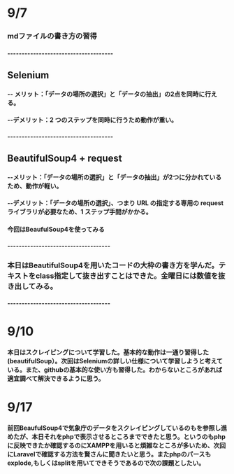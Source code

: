 # 9/7
### mdファイルの書き方の習得
#### -------------------------------------
## Selenium 
#### -- メリット：「データの場所の選択」と「データの抽出」の2点を同時に行える。
#### --デメリット：2 つのステップを同時に行うため動作が重い。
#### -------------------------------------
## BeautifulSoup4 + request
#### --メリット：「データの場所の選択」と「データの抽出」が2つに分かれているため、動作が軽い。
#### --デメリット：「データの場所の選択」、つまり URL の指定する専用の request ライブラリが必要なため、1 ステップ手間がかかる。

#### 今回はBeaufulSoup4を使ってみる

#### ------------------------------------
### 本日はBeautifulSoup4を用いたコードの大枠の書き方を学んだ。テキストをclass指定して抜き出すことはできた。金曜日には数値を抜き出してみる。
#### ------------------------------------
# 9/10
#### 本日はスクレイピングについて学習した。基本的な動作は一通り習得した(beautifulSoup）。次回はSeleniumの詳しい仕様について学習しようと考えている。また、githubの基本的な使い方も習得した。わからないところがあれば適宜調べて解決できるように思う。
# 9/17 
#### 前回BeaufulSoup4で気象庁のデータをスクレイピングしているのもを参照し進めたが、本日それをphpで表示させるところまでできたと思う。というのもphpに反映できたか確認するのにXAMPPを用いると煩雑なところが多いため、次回にLaravelで確認する方法を賢さんに聞きたいと思う。またphpのパースもexplode,もしくはsplitを用いてできそうであるので次の課題としたい。